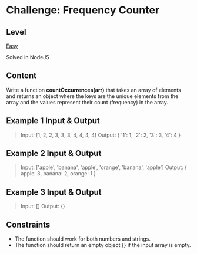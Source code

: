 # Challenge: Frequency Counter

## Level

[Easy](https://chatgpt.com/c/67d49a87-82ec-8013-92c0-62b106dd6da3)

Solved in NodeJS

## Content

Write a function **countOccurrences(arr)** that takes an array of elements and returns an object where the keys are the unique elements from the array and the values represent their count (frequency) in the array.

## Example 1 Input & Output

> Input: [1, 2, 2, 3, 3, 3, 4, 4, 4, 4]
> Output: { '1': 1, '2': 2, '3': 3, '4': 4 }

## Example 2 Input & Output

> Input: ['apple', 'banana', 'apple', 'orange', 'banana', 'apple']
> Output: { apple: 3, banana: 2, orange: 1 }

## Example 3 Input & Output

> Input: []
> Output: {}

## Constraints

- The function should work for both numbers and strings.
- The function should return an empty object {} if the input array is empty.
